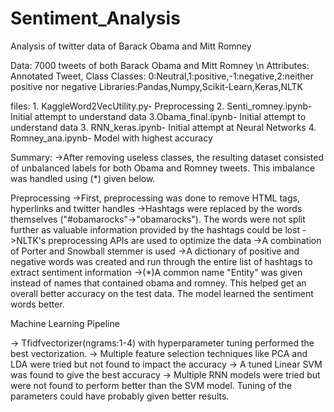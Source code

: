 # Sentiment_Analysis
Analysis of twitter data of Barack Obama and Mitt Romney

Data: 7000 tweets of both Barack Obama and Mitt Romney \n
Attributes: Annotated Tweet, Class
Classes: 0:Neutral,1:positive,-1:negative,2:neither positive nor negative
Libraries:Pandas,Numpy,Scikit-Learn,Keras,NLTK

files: 1. KaggleWord2VecUtility.py- Preprocessing
2. Senti_romney.ipynb- Initial attempt to understand data
3.Obama_final.ipynb- Initial attempt to understand data
3. RNN_keras.ipynb- Initial attempt at Neural Networks
4. Romney_ana.ipynb- Model with highest accuracy

Summary:
->After removing useless classes, the resulting dataset consisted of unbalanced labels for both Obama and Romney tweets. This imbalance was handled using (*) given below.

Preprocessing
->First, preprocessing was done to remove HTML tags, hyperlinks and twitter handles
->Hashtags were replaced by the words themselves ("#obamarocks"->"obamarocks"). The words were not split further as valuable information provided by the hashtags could be lost
->NLTK's preprocessing APIs are used to optimize the data
->A combination of Porter and Snowball stemmer is used
->A dictionary of positive and negative words was created and run through the entire list of hashtags to extract sentiment information
->(*)A common name "Entity" was given instead of names that contained obama and romney. This helped get an overall better accuracy on the test data. The model learned the sentiment words better.

Machine Learning Pipeline

-> Tfidfvectorizer(ngrams:1-4) with hyperparameter tuning performed the best vectorization.
-> Multiple feature selection techniques like PCA and LDA were tried but not found to impact the accuracy
-> A tuned Linear SVM was found to give the best accuracy
-> Multiple RNN models were tried but were not found to perform better than the SVM model. Tuning of the parameters could have probably given better results.

